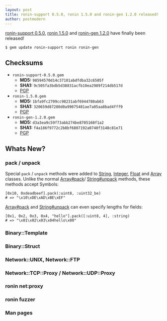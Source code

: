 ```yaml
---
layout: post
title: ronin-support 0.5.0, ronin 1.5.0 and ronin-gen 1.2.0 released!
author: postmodern
---
```


[ronin-support 0.5.0][1], [ronin 1.5.0][2] and [ronin-gen 1.2.0][3] 
have finally been released!

    $ gem update ronin-support ronin ronin-gen

## Checksums

* `ronin-support-0.5.0.gem`
  * **MD5:** `98594570d14c37101abdfdba32c6505f`
  * **SHA1:** `9c505fa3bdb5d38831acfb10ea2989f214db517d`
  * [PGP][4]
* `ronin-1.5.0.gem`
  * **MD5:** `1bfa9fc2709cc98231abf6944780ab63`
  * **SHA1:** `320659d87280d0a99075481ae7a05aa8bad4fff9`
  * [PGP][5]
* `ronin-gen-1.2.0.gem`
  * **MD5:** `d3a3ea9c59f73abb274be8705160f1a2`
  * **SHA1:** `f4a186f9772c2b8bf6807192a0740f3148c81e71`
  * [PGP][6]

## Whats New?

### pack / unpack

Special `pack` / `unpack` methods were added to [String][String#unpack],
[Integer][Integer#pack], [Float][Float#pack] and [Array][Array#pack]
classes. Unlike the normal [Array#pack][7]/ [String#unpack][8] methods,
these methods accept Symbols:

    [0x10, 0xdeadbeef].pack(:uint8, :uint32_be)
    # => "\x10\xDE\xAD\xBE\xEF"

[Array#pack] and [String#unpack] can even specify lengths for fields:

    [0x1, 0x2, 0x3, 0x4, "hello"].pack([:uint8, 4], :string)
    # => "\x01\x02\x03\x04hello\x00"

### Binary::Template

### Binary::Struct

### Network::UNIX, Network::FTP

### Network::TCP::Proxy / Network::UDP::Proxy

### ronin net:proxy

### ronin fuzzer

### Man pages

[1]: http://rubygems.org/gems/ronin-support/versions/0.5.0
[2]: http://rubygems.org/gems/ronin/versions/1.5.0
[3]: http://rubygems.org/gems/ronin-gen/versions/1.2.0
[4]: https://github.com/downloads/ronin-ruby/ronin-support/ronin-support-0.5.0.gem.asc
[5]: https://github.com/downloads/ronin-ruby/ronin/ronin-1.5.0.gem.asc
[6]: https://github.com/downloads/ronin-ruby/ronin-gen/ronin-gen-1.2.0.gem.asc
[7]: http://rubydoc.info/stdlib/core/Array#pack-instance_method
[8]: http://rubydoc.info/stdlib/core/String#unpack-instance_method

[String#unpack]: http://ronin-ruby.github.com/docs/ronin-support/String.html#unpack-instance_method
[Integer#pack]: http://ronin-ruby.github.com/docs/ronin-support/Integer.html#pack-instance_method
[Float#pack]: http://ronin-ruby.github.com/docs/ronin-support/Float.html#pack-instance_method
[Array#pack]: http://ronin-ruby.github.com/docs/ronin-support/Array.html#pack-instance_method
